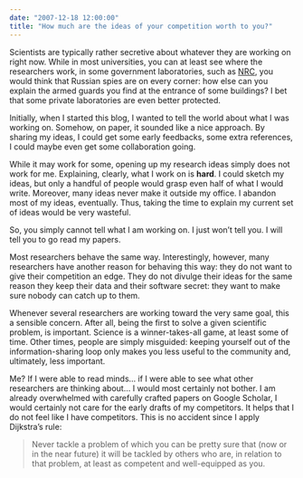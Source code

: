 ```yaml
---
date: "2007-12-18 12:00:00"
title: "How much are the ideas of your competition worth to you?"
---
```




Scientists are typically rather secretive about whatever they are working on right now. While in most universities, you can at least see where the researchers work, in some government laboratories, such as [NRC](http://www.nrc-cnrc.gc.ca/index.html), you would think that Russian spies are on every corner: how else can you explain the armed guards you find at the entrance of some buildings? I bet that some private laboratories are even better protected.

Initially, when I started this blog, I wanted to tell the world about what I was working on. Somehow, on paper, it sounded like a nice approach. By sharing my ideas, I could get some early feedbacks, some extra references, I could maybe even get some collaboration going. 

While it may work for some, opening up my research ideas simply does not work for me. Explaining, clearly, what I work on is __hard__. I could sketch my ideas, but only a handful of people would grasp even half of what I would write. Moreover, many ideas never make it outside my office. I abandon most of my ideas, eventually. Thus, taking the time to explain my current set of ideas would be very wasteful.

So, you simply cannot tell what I am working on. I just won&rsquo;t tell you. I will tell you to go read my papers.

Most researchers behave the same way. Interestingly, however, many researchers have another reason for behaving this way: they do not want to give their competition an edge. They do not divulge their ideas for the same reason they keep their data and their software secret: they want to make sure nobody can catch up to them.

Whenever several researchers are working toward the very same goal, this a sensible concern. After all, being the first to solve a given scientific problem, is important. Science is a winner-takes-all game, at least some of time. Other times, people are simply misguided: keeping yourself out of the information-sharing loop only makes you less useful to the community and, ultimately, less important.

Me? If I were able to read minds&hellip; if I were able to see what other researchers are thinking about&hellip; I would most certainly not bother. I am already overwhelmed with carefully crafted papers on Google Scholar, I would certainly not care for the early drafts of my competitors. It helps that I do not feel like I have competitors. This is no accident since I apply Dijkstra&rsquo;s rule:

> Never tackle a problem of which you can be pretty sure that (now or in the near future) it will be tackled by others who are, in relation to that problem, at least as competent and well-equipped as you.


